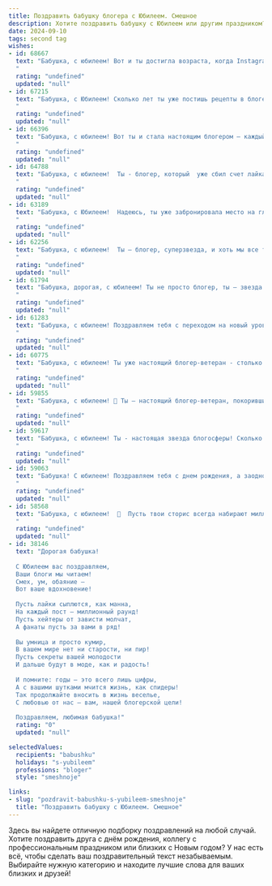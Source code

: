 ```yaml
---
title: Поздравить бабушку блогера с Юбилеем. Смешное
description: Хотите поздравить бабушку с Юбилеем или другим праздником? Наш ИИ создаст незабываемое поздравление, а вы обязательно выделитесь среди других.  
date: 2024-09-10
tags: second tag
wishes:
- id: 68667
  text: "Бабушка, с юбилеем! Вот и ты достигла возраста, когда Instagram - твой главный источник новостей, а TikTok - твой личный тренажер для мозга! Вперед, покоряй интернет-вершины, делись мудростью и рецептами, и пусть твои блоги будут полны лайков и восторженных комментариев!
  "
  rating: "undefined"
  updated: "null"
- id: 67215
  text: "Бабушка, с Юбилеем! Сколько лет ты уже постишь рецепты в блоге, а мы все равно не научились печь твои фирменные пирожки! Надеемся, что твои лайки никогда не иссякнут, а подписчиков будет все больше, как и твоих лет!  🎉
  "
  rating: "undefined"
  updated: "null"
- id: 66396
  text: "Бабушка, с юбилеем! Вот ты и стала настоящим блогером – каждый день делишься мудростью и лайфхаками,  собираешь миллионы просмотров, а твои рецепты – настоящие вирусные хиты!  🥳🎉  Пусть твой контент всегда будет актуальным, а подписчики – активными!
  "
  rating: "undefined"
  updated: "null"
- id: 64788
  text: "Бабушка, с юбилеем!  Ты - блогер, который  уже сбил счет лайкам.  Пусть твоя жизнь будет яркой, как лента новостей, а здоровье крепким, как Wi-Fi у внуков!
  "
  rating: "undefined"
  updated: "null"
- id: 63189
  text: "Бабушка, с Юбилеем!  Надеюсь, ты уже забронировала место на главном канапе для блогеров - ведь сегодня у тебя день рождения! Пусть твои подписчики (внуки, правнуки, и даже кошки!) дарят тебе только положительные комментарии, а лайки сыпались, как снег в декабре! 🎉
  "
  rating: "undefined"
  updated: "null"
- id: 62256
  text: "Бабушка, с юбилеем!  Ты – блогер, суперзвезда, и хоть мы все тебя любим, твои рецепты и лайфхаки – бомба! 😜  Будь здорова, крепка, и не забудь про монетаризацию контента, может, на пенсии будешь отдыхать на Мальдивах! 🌴🎉
  "
  rating: "undefined"
  updated: "null"
- id: 61794
  text: "Бабушка, дорогая, с юбилеем! Ты не просто блогер, ты – звезда интернета! Желаем тебе миллион подписчиков, море лайков и чтобы комментарии всегда были только позитивными!
  "
  rating: "undefined"
  updated: "null"
- id: 61283
  text: "Бабушка, с юбилеем! Поздравляем тебя с переходом на новый уровень в блогерской карьере - теперь ты блогером в возрасте! Желаем тебе ещё больше лайков, подписчиков и чтобы твой контент был настолько вирусным, что все внуки и правнуки сбегались его смотреть. 😉
  "
  rating: "undefined"
  updated: "null"
- id: 60775
  text: "Бабушка, с юбилеем! Ты уже настоящий блогер-ветеран - столько историй знаешь, столько лайков заслужила! Пусть твой контент всегда будет интересным, аудитория - преданной, а комментарии - только добрыми! 😜
  "
  rating: "undefined"
  updated: "null"
- id: 59855
  text: "Бабушка, с юбилеем! 🎉 Ты – настоящий блогер-ветеран, покоривший интернет своим юмором и мудростью! Продолжай радовать нас своими лайфхаками, вкусными рецептами и историями из жизни, которые мы с удовольствием лайкаем и репостим! 🥳
  "
  rating: "undefined"
  updated: "null"
- id: 59617
  text: "Бабушка, с юбилеем! Ты - настоящая звезда блогосферы! Сколько лайков ты уже собрала за свою жизнь, сколько комментариев к твоим рецептам и советам! Желаем тебе, чтобы количество подписчиков росло как на дрожжах, а контент всегда был свежим и актуальным!
  "
  rating: "undefined"
  updated: "null"
- id: 59063
  text: "Бабушка! С юбилеем! Поздравляем тебя с днем рождения, а заодно и с тем, что ты, оказывается, блогер! Ты круче всех ТикТокеров и Инста-див, ведь у тебя есть самая большая аудитория — мы! 🎉
  "
  rating: "undefined"
  updated: "null"
- id: 58568
  text: "Бабушка, с юбилеем!  🥳  Пусть твои сторис всегда набирают миллионы просмотров, а лайки сыпятся, как снежные хлопья зимой! 😋  Желаем тебе море позитива, крепкого здоровья и чтобы твои блоги всегда были в тренде! 🎉
  "
  rating: "undefined"
  updated: "null"
- id: 38146
  text: "Дорогая бабушка!
  
  С Юбилеем вас поздравляем,
  Ваши блоги мы читаем!
  Смех, ум, обаяние –
  Вот ваше вдохновение!
  
  Пусть лайки сыплются, как манна,
  На каждый пост – миллионный раунд!
  Пусть хейтеры от зависти молчат,
  А фанаты пусть за вами в ряд!
  
  Вы умница и просто кумир,
  В вашем мире нет ни старости, ни пир!
  Пусть секреты вашей молодости
  И дальше будут в моде, как и радость!
  
  И помните: годы – это всего лишь цифры,
  А с вашими шутками мчится жизнь, как спидеры!
  Так продолжайте вносить в жизнь веселье,
  С любовью от нас – вам, нашей блогерской цели!
  
  Поздравляем, любимая бабушка!"
  rating: "0"
  updated: "null"

selectedValues:
  recipients: "babushku"
  holidays: "s-yubileem"
  professions: "bloger"
  style: "smeshnoje"

links:
- slug: "pozdravit-babushku-s-yubileem-smeshnoje"
  title: "Поздравить бабушку с Юбилеем. Смешное"
---
```


Здесь вы найдете отличную подборку поздравлений на любой случай. 
Хотите поздравить друга с днём рождения, коллегу с профессиональным праздником или близких с Новым годом? У нас есть всё, чтобы сделать ваш поздравительный текст незабываемым. Выбирайте нужную категорию и находите лучшие слова для ваших близких и друзей!
